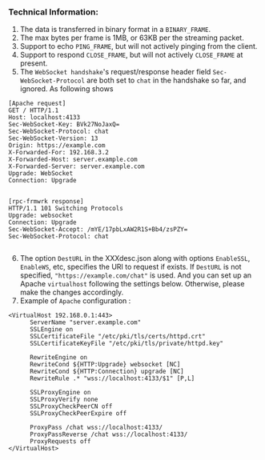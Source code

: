 ### Technical Information:   

  1. The data is transferred in binary format in a `BINARY_FRAME`.
  2. The max bytes per frame is 1MB, or 63KB per the streaming packet.
  3. Support to echo `PING_FRAME`, but will not actively pinging from the client.   
  4. Support to respond `CLOSE_FRAME`, but will not actively `CLOSE_FRAME` at present.   
  5. The `WebSocket handshake`'s request/response header field `Sec-WebSocket-Protocol` are both set to `chat` in the handshake so far, and ignored. As following shows
  ```
[Apache request]
GET / HTTP/1.1
Host: localhost:4133
Sec-WebSocket-Key: BVk27NoJaxQ=
Sec-WebSocket-Protocol: chat
Sec-WebSocket-Version: 13
Origin: https://example.com
X-Forwarded-For: 192.168.3.2
X-Forwarded-Host: server.example.com
X-Forwarded-Server: server.example.com
Upgrade: WebSocket
Connection: Upgrade


  ```
  ```
[rpc-frmwrk response]  
HTTP/1.1 101 Switching Protocols
Upgrade: websocket
Connection: Upgrade
Sec-WebSocket-Accept: /mYE/17pbLxAW2R1S+Bb4/zsPZY=
Sec-WebSocket-Protocol: chat


  ```
  6. The option `DestURL` in the XXXdesc.json along with options `EnableSSL`, `EnableWS`, etc, specifies the URI to request if exists. If `DestURL` is not specified, `"https://example.com/chat"` is used. And you can set up an Apache `virtualhost` following the settings below. Otherwise, please make the changes accordingly.
  7. Example of `Apache` configuration :
  ```
  <VirtualHost 192.168.0.1:443>
        ServerName "server.example.com"
        SSLEngine on
        SSLCertificateFile "/etc/pki/tls/certs/httpd.crt"
        SSLCertificateKeyFile "/etc/pki/tls/private/httpd.key"

        RewriteEngine on
        RewriteCond ${HTTP:Upgrade} websocket [NC]
        RewriteCond ${HTTP:Connection} upgrade [NC]
        RewriteRule .* "wss://localhost:4133/$1" [P,L]

        SSLProxyEngine on
        SSLProxyVerify none
        SSLProxyCheckPeerCN off
        SSLProxyCheckPeerExpire off

        ProxyPass /chat wss://localhost:4133/
        ProxyPassReverse /chat wss://localhost:4133/
        ProxyRequests off
</VirtualHost>
```


  
  
